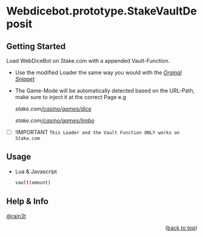 # Webdicebot.prototype.StakeVaultDeposit

<!-- USAGE EXAMPLES -->
## Getting Started

Load WebDiceBot on Stake.com with a appended Vault-Function.

* []() Use the modified Loader the same way you would with the _[Orginal Snippet](https://bot.mhqb365.com/#/get-started)_
* []() The Game-Mode will be automatically detected based on the URL-Path, make sure to inject it at the correct Page e.g
  
  _stake.com[/casino/games/dice](https://stake.com/casino/games/dice)_
  
  _stake.com[/casino/games/limbo](https://stake.com/casino/games/limbo)_

- [ ] !IMPORTANT  `This Loader and the Vault Function ONLY works on Stake.com`


## Usage

* []() Lua & Javascript
  ```sh
  vault(amount)
  ```


## Help & Info

[@rain3t](https://t.me/rain3t)


<p align="right">(<a href="#readme-top">back to top</a>)</p>
